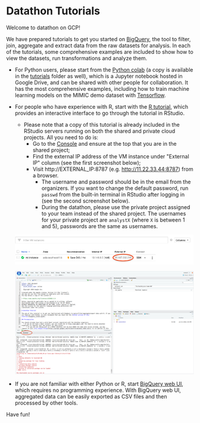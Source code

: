 # Datathon Tutorials

Welcome to datathon on GCP!

We have prepared tutorials to get you started on [BigQuery](https://cloud.google.com/bigquery/), the tool to filter, join, aggregate and extract data from the raw datasets for analysis. In each of the tutorials, some comprehensive examples are included to show how to view the datasets, run transformations and analyze them.

* For Python users, please start from the [Python colab](http://colab.research.google.com/github/GoogleCloudPlatform/healthcare/blob/master/datathon/mimic_eicu/tutorials/bigquery_tutorial.ipynb) (a copy is available in the [tutorials](tutorials/bigquery_tutorial.ipynb) folder as well), which is a Jupyter notebook hosted in Google Drive, and can be shared with other people for collaboration. It has the most comprehensive examples, including how to train machine learning models on the MIMIC demo dataset with [Tensorflow](https://www.tensorflow.org/).
* For people who have experience with R, start with the [R tutorial](tutorials/bigquery_tutorial.Rmd), which provides an interactive interface to go through the tutorial in RStudio.
  * Please note that a copy of this tutorial is already included in the RStudio servers running on both the shared and private cloud projects. All you need to do is:
      * Go to the [Console](https://console.cloud.google.com/compute/instances?) and ensure at the top that you are in the shared project;
      * Find the external IP address of the VM instance under "External IP" column (see the first screenshot below);
      * Visit http://EXTERNAL_IP:8787 (e.g. http://11.22.33.44:8787) from a browser.
          * The username and password should be in the email from the organizers. If you want to change the default password, run `passwd` from the built-in terminal in RStudio after logging in (see the second screenshot below).
          * During the datathon, please use the private project assigned to your team instead of the shared project. The usernames for your private project are `analystX` (where `X` is between 1 and 5), passwords are the same as usernames.

   ![Lookup external IP](tutorials/images/external_ip.png)

   ![RStudio terminal](tutorials/images/rstudio_terminal.png)

* If you are not familiar with either Python or R, start [BigQuery web UI](tutorials/bigquery_ui.md), which requires no programming experience. With BigQuery web UI, aggregated data can be easily exported as CSV files and then processed by other tools.

Have fun!
